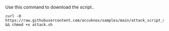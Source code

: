 Use this command to download the script..
```
curl -O https://raw.githubusercontent.com/accuknox/samples/main/attack_script_demo/attack.sh && chmod +x attack.sh
```
